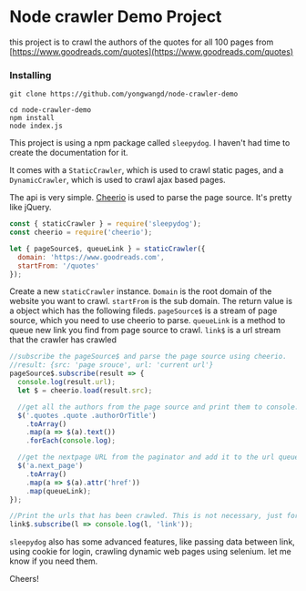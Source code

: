 # Node crawler Demo Project

this project is to crawl the authors of the quotes for all 100 pages from [https://www.goodreads.com/quotes](https://www.goodreads.com/quotes)

### Installing

```
git clone https://github.com/yongwangd/node-crawler-demo

cd node-crawler-demo
npm install
node index.js
```

This project is using a npm package called `sleepydog`. I haven't had time to create the documentation for it.

It comes with a `StaticCrawler`, which is used to crawl static pages, and a `DynamicCrawler`, which is used to crawl ajax based pages.

The api is very simple. [Cheerio](https://github.com/cheeriojs/cheerio) is used to parse the page source. It's pretty like jQuery.

```js
const { staticCrawler } = require('sleepydog');
const cheerio = require('cheerio');

let { pageSource$, queueLink } = staticCrawler({
  domain: 'https://www.goodreads.com',
  startFrom: '/quotes'
});
```

Create a new `staticCrawler` instance. `Domain` is the root domain of the website you want to crawl. `startFrom` is the sub domain. The return value is a object which has the following fileds.
`pageSource$` is a stream of page source, which you need to use cheerio to parse. `queueLink` is a method to queue new link you find from page source to crawl.
`link$` is a url stream that the crawler has crawled

```js
//subscribe the pageSource$ and parse the page source using cheerio.
//result: {src: 'page srouce', url: 'current url'}
pageSource$.subscribe(result => {
  console.log(result.url);
  let $ = cheerio.load(result.src);

  //get all the authors from the page source and print them to console.
  $('.quotes .quote .authorOrTitle')
    .toArray()
    .map(a => $(a).text())
    .forEach(console.log);

  //get the nextpage URL from the paginator and add it to the url queue. The crawler will pick up next url from the url queue when it finishes crawling current url.
  $('a.next_page')
    .toArray()
    .map(a => $(a).attr('href'))
    .map(queueLink);
});

//Print the urls that has been crawled. This is not necessary, just for logging purpose
link$.subscribe(l => console.log(l, 'link'));
```

`sleepydog` also has some advanced features, like passing data between link, using cookie for login, crawling dynamic web pages using selenium. let me know if you need them.

Cheers!

